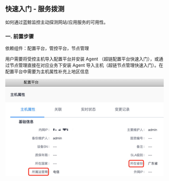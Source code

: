 ## 快速入门 - 服务拨测

如何通过蓝鲸监控主动探测网站/应用服务的可用性。

### 一. 前置步骤

依赖组件：配置平台，管控平台，节点管理

 用户需要将受控主机导入配置平台并安装 Agent （超链配置平台快速入门），或通过节点管理直接在对应业务下安装 Agent 导入主机（超链节点管理快速入门）。在配置平台中需要为主机属性补充上地区信息

![](../../media/15369058113400.jpg)
